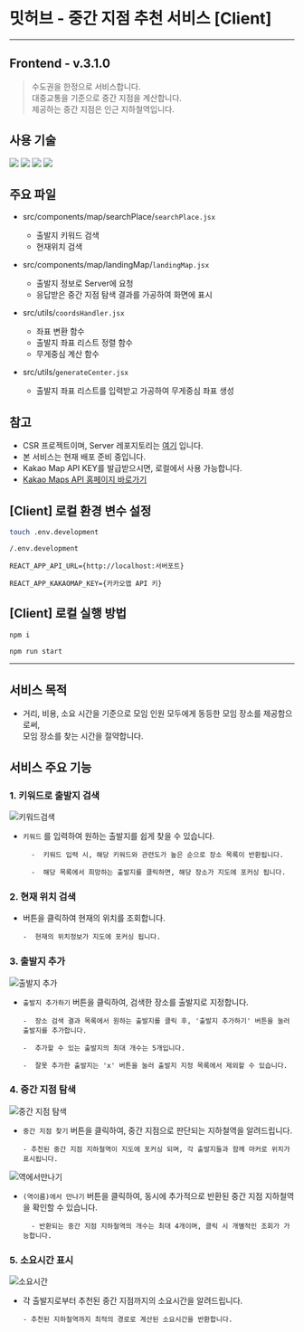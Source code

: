 # 밋허브 - 중간 지점 추천 서비스 [Client]

---

## Frontend - v.3.1.0

> 수도권을 한정으로 서비스합니다. <br>
> 대중교통을 기준으로 중간 지점을 계산합니다.<br>
> 제공하는 중간 지점은 인근 지하철역입니다.

## 사용 기술

<img src="https://img.shields.io/badge/javascript-F7DF1E?style=for-the-badge&logo=javascript&logoColor=black">
<img src="https://img.shields.io/badge/react-61DAFB?style=for-the-badge&logo=react&logoColor=black"> 
<img src="https://img.shields.io/badge/Sass-CC6699?style=for-the-badge&logo=Sass&logoColor=white"/>
<img src="https://img.shields.io/badge/axios-5A29E4?style=for-the-badge&logo=axios&logoColor=white"/>

## 주요 파일

-   src/components/map/searchPlace/`searchPlace.jsx`

    -   출발지 키워드 검색
    -   현재위치 검색

-   src/components/map/landingMap/`landingMap.jsx`

    -   출발지 정보로 Server에 요청
    -   응답받은 중간 지점 탐색 결과를 가공하여 화면에 표시

-   src/utils/`coordsHandler.jsx`

    -   좌표 변환 함수
    -   출발지 좌표 리스트 정렬 함수
    -   무게중심 계산 함수

-   src/utils/`generateCenter.jsx`
    -   출발지 좌표 리스트를 입력받고 가공하여 무게중심 좌표 생성

## 참고

-   CSR 프로젝트이며, Server 레포지토리는 [여기](https://github.com/okonomiyakki/MEETHUB_backend) 입니다.
-   본 서비스는 현재 배포 준비 중입니다.
-   Kakao Map API KEY를 발급받으시면, 로컬에서 사용 가능합니다.
-   [Kakao Maps API 홈페이지 바로가기](https://apis.map.kakao.com/web/)

## [Client] 로컬 환경 변수 설정

```bash
touch .env.development
```

```
/.env.development

REACT_APP_API_URL={http://localhost:서버포트}

REACT_APP_KAKAOMAP_KEY={카카오맵 API 키}

```

## [Client] 로컬 실행 방법

```bash
npm i

npm run start
```

---

## 서비스 목적

-   거리, 비용, 소요 시간을 기준으로 모임 인원 모두에게 동등한 모임 장소를 제공함으로써, <br>모임 장소를 찾는 시간을 절약합니다.

## 서비스 주요 기능

### 1. 키워드로 출발지 검색

![키워드검색](https://github.com/okonomiyakki/MEETHUB_frontend/assets/83577128/3ab78fef-72b9-400c-a4a3-66674b2b3980)

-   `키워드` 를 입력하여 원하는 출발지를 쉽게 찾을 수 있습니다.

          -  키워드 입력 시, 해당 키워드와 관련도가 높은 순으로 장소 목록이 반환됩니다.

          -  해당 목록에서 희망하는 출발지를 클릭하면, 해당 장소가 지도에 포커싱 됩니다.

### 2. 현재 위치 검색

-   버튼을 클릭하여 현재의 위치를 조회합니다.

        -  현재의 위치정보가 지도에 포커싱 됩니다.

### 3. 출발지 추가

![출발지 추가](https://github.com/okonomiyakki/MEETHUB_frontend/assets/83577128/3564b7a1-8122-4882-8695-a815b1398724)

-   `출발지 추가하기` 버튼을 클릭하여, 검색한 장소를 출발지로 지정합니다.

        -  장소 검색 결과 목록에서 원하는 출발지를 클릭 후, '출발지 추가하기' 버튼을 눌러 출발지를 추가합니다.

        -  추가할 수 있는 출발지의 최대 개수는 5개입니다.

        -  잘못 추가한 출발지는 'x' 버튼을 눌러 출발지 지정 목록에서 제외할 수 있습니다.

### 4. 중간 지점 탐색

![중간 지점 탐색](https://github.com/okonomiyakki/MEETHUB_frontend/assets/83577128/9b333efd-dc54-46dc-82c3-75fbc1b3ee74)

-   `중간 지점 찾기` 버튼을 클릭하여, 중간 지점으로 판단되는 지하철역을 알려드립니다.

        - 추천된 중간 지점 지하철역이 지도에 포커싱 되며, 각 출발지들과 함께 마커로 위치가 표시됩니다.

![역에서만나기](https://github.com/okonomiyakki/MEETHUB_frontend/assets/83577128/ba8b991b-72c8-4a10-95e2-b92aff86b8d5)

-   `(역이름)에서 만나기` 버튼을 클릭하여, 동시에 추가적으로 반환된 중간 지점 지하철역을 확인할 수 있습니다.

          - 반환되는 중간 지점 지하철역의 개수는 최대 4개이며, 클릭 시 개별적인 조회가 가능합니다.

### 5. 소요시간 표시

![소요시간](https://github.com/okonomiyakki/MEETHUB_frontend/assets/83577128/ad4929ff-4230-4946-9349-3b226ec00521)

-   각 출발지로부터 추천된 중간 지점까지의 소요시간을 알려드립니다.

        - 추천된 지하철역까지 최적의 경로로 계산된 소요시간을 반환합니다.
